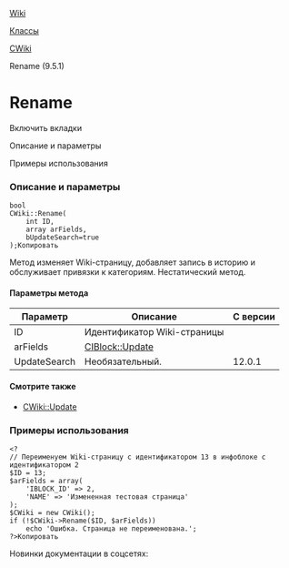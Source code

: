 [Wiki](/api_help/wiki/index.php)

[Классы](/api_help/wiki/classes/index.php)

[CWiki](/api_help/wiki/classes/cwiki/index.php)

Rename (9.5.1)

Rename
======

Включить вкладки

Описание и параметры

Примеры использования

### Описание и параметры

```
bool
CWiki::Rename(
	int ID,
	array arFields,
	bUpdateSearch=true
);Копировать
```

Метод изменяет Wiki-страницу, добавляет запись в историю и обслуживает привязки к категориям. Нестатический метод.

#### Параметры метода

| Параметр | Описание | С версии |
| --- | --- | --- |
| ID | Идентификатор Wiki-страницы |  |
| arFields | [CIBlock::Update](/api_help/iblock/classes/ciblock/update.php) |  |
| UpdateSearch | Необязательный. | 12.0.1 |

#### Смотрите также

* [CWiki::Update](/api_help/wiki/classes/cwiki/Update.php)

### Примеры использования

```
<?
// Переименуем Wiki-страницу с идентификатором 13 в инфоблоке с идентификатором 2
$ID = 13;
$arFields = array(
	'IBLOCK_ID' => 2,
	'NAME' => 'Измененная тестовая страница'	
);
$CWiki = new CWiki();
if (!$CWiki->Rename($ID, $arFields))
	echo 'Ошибка. Страница не переименована.';
?>Копировать
```

Новинки документации в соцсетях: